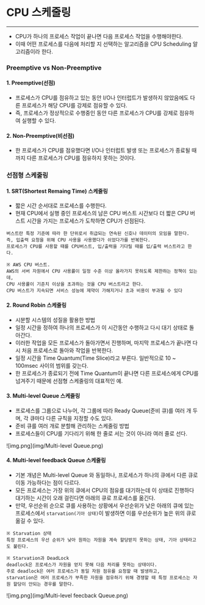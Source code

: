 # CPU 스케줄링

---

- CPU가 하나의 프로세스 작업이 끝나면 다음 프로세스 작업을 수행해야한다.
- 이때 어떤 프로세스를 다음에 처리할 지 선택하는 알고리즘을 CPU Scheduling 알고리즘이라 한다.

### Preemptive vs Non-Preemptive

#### 1. Preemptive(선점)
- 프로세스가 CPU를 점유하고 있는 동안 I/O나 인터럽트가 발생하지 않았음에도 다른 프로세스가 해당 CPU를 강제로 점유할 수 있다.
- 즉, 프로세스가 정상적으로 수행중인 동안 다른 프로세스가 CPU를 강제로 점유하여 실행할 수 있다.

#### 2. Non-Preemptive(비선점)
- 한 프로세스가 CPU를 점유했다면 I/O나 인터럽트 발생 또는 프로세스가 종료될 때까지 다른 프로세스가 CPU를 점유하지 못하는 것이다.


### 선점형 스케줄링

#### 1. SRT(Shortest Remaing Time) 스케줄링
- 짧은 시간 순서대로 프로세스를 수행한다.
- 현재 CPU에서 실행 중인 프로세스의 남은 CPU 버스트 시간보다 더 짧은 CPU 버스트 시간을 가지는 프로세스가 도착하면 CPU가 선점된다.
```
버스트란 특정 기준에 따라 한 단위로서 취급되는 연속된 신호나 데이터의 모임을 말한다. 
즉, 입출력 요청을 위해 CPU 사용을 사용했다가 쉬었다가를 반복한다.
프로세스가 CPU를 사용할 때를 CPU버스트, 입/출력을 기다릴 때를 입/출력 버스트라고 한다.

※ AWS CPU 버스트.
AWS의 서버 자원에서 CPU 사용률이 일정 수준 이상 올라가지 못하도록 제한하는 정책이 있는데, 
CPU 사용률이 기준치 이상을 초과하는 것을 CPU 버스트라고 한다. 
CPU 버스트가 지속되면 서비스 성능에 제약이 가해지거나 초과 비용이 부과될 수 있다
```

#### 2. Round Robin 스케줄링
- 시분할 시스템의 성질을 활용한 방법
- 일정 시간을 정하여 하나의 프로세스가 이 시간동안 수행하고 다시 대기 상태로 돌아간다.
- 이러한 작업을 모든 프로세스가 돌아가면서 진행하며, 마지막 프로세스가 끝나면 다시 처음 프로세스로 돌아와 작업을 반복한다.
- 일정 시간을 Time Quantum(Time Slice)라고 부른다. 일반적으로 10 ~ 100msec 사이의 범위를 갖는다.
- 한 프로세스가 종료되기 전에 Time Quantum이 끝나면 다른 프로세스에게 CPU를 넘겨주기 때문에 선점형 스케줄링의 대표적인 예.

#### 3. Multi-level Queue 스케줄링
- 프로세스를 그룹으로 나누어, 각 그룹에 따라 Ready Queue(준비 큐)를 여러 개 두며, 각 큐마다 다른 규칙을 지정할 수도 있다.
- 준비 큐를 여러 개로 분할해 관리하는 스케줄링 방법
- 프로세스들이 CPU를 기다리기 위해 한 줄로 서는 것이 아니라 여러 줄로 선다.

![img.png](img/Multi-level Queue.png)

#### 4. Multi-level feedback Queue 스케줄링
- 기본 개념은 Multi-level Queue 와 동일하나, 프로세스가 하나의 큐에서 다른 큐로 이동 가능하다는 점이 다르다.
- 모든 프로세스는 가장 위의 큐에서 CPU의 점유를 대기하는데 이 상태로 진행하다 대기하는 시간이 오래 걸린다면 아래의 큐로 프로세스를 옮긴다.
- 만약, 우선순위 순으로 큐를 사용하는 상황에서 우선순위가 낮은 아래의 큐에 있는 프로세스에서 `starvation(기아 상태)`이 발생하면 이를 우선순위가 높은 위의 큐로 옮길 수 있다.
```
※ Starvation 상태
특정 프로세스의 우선 순위가 낮아 원하는 자원을 계속 할당받지 못하는 상태, 기아 상태라고도 불린다.

※ Starvation과 DeadLock
deadlock은 프로세스가 자원을 얻지 못해 다음 처리를 못하는 상태이다.
주로 deadlock은 여러 프로세스가 동일 자원 점유를 요청할 때 발생하고, 
starvation은 여러 프로세스가 부족한 자원을 점유하기 위해 경쟁할 때 특정 프로세스는 자원 할당이 안되는 경우를 말한다.
```

![img.png](img/Multi-level feecback Queue.png)
